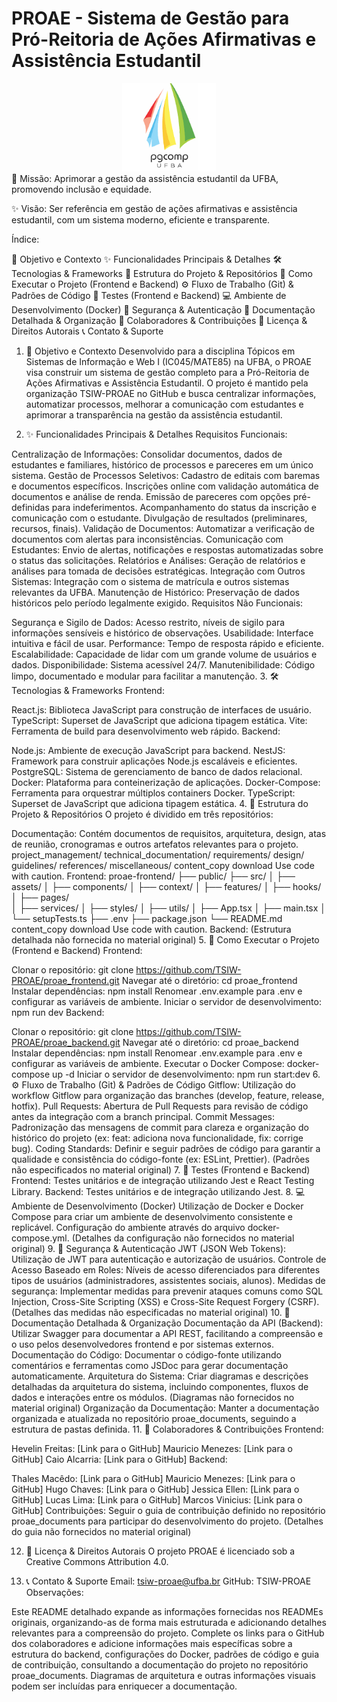 <h1>PROAE - Sistema de Gestão para Pró-Reitoria de Ações Afirmativas e Assistência Estudantil</h1>
<div align="center">
<img src="../img/logo_pgcomp.png" alt="Logo PROAE" width="150">
</div>
🚀 Missão: Aprimorar a gestão da assistência estudantil da UFBA, promovendo inclusão e equidade.

✨ Visão: Ser referência em gestão de ações afirmativas e assistência estudantil, com um sistema moderno, eficiente e transparente.

Índice:

🎯 Objetivo e Contexto
✨ Funcionalidades Principais & Detalhes
🛠️ Tecnologias & Frameworks
📂 Estrutura do Projeto & Repositórios
🚀 Como Executar o Projeto (Frontend e Backend)
⚙️ Fluxo de Trabalho (Git) & Padrões de Código
🧪 Testes (Frontend e Backend)
💻 Ambiente de Desenvolvimento (Docker)
🔐 Segurança & Autenticação
📄 Documentação Detalhada & Organização
🤝 Colaboradores & Contribuições
📝 Licença & Direitos Autorais
📞 Contato & Suporte
1. 🎯 Objetivo e Contexto
Desenvolvido para a disciplina Tópicos em Sistemas de Informação e Web I (IC045/MATE85) na UFBA, o PROAE visa construir um sistema de gestão completo para a Pró-Reitoria de Ações Afirmativas e Assistência Estudantil. O projeto é mantido pela organização TSIW-PROAE no GitHub e busca centralizar informações, automatizar processos, melhorar a comunicação com estudantes e aprimorar a transparência na gestão da assistência estudantil.

2. ✨ Funcionalidades Principais & Detalhes
Requisitos Funcionais:

Centralização de Informações: Consolidar documentos, dados de estudantes e familiares, histórico de processos e pareceres em um único sistema.
Gestão de Processos Seletivos:
Cadastro de editais com baremas e documentos específicos.
Inscrições online com validação automática de documentos e análise de renda.
Emissão de pareceres com opções pré-definidas para indeferimentos.
Acompanhamento do status da inscrição e comunicação com o estudante.
Divulgação de resultados (preliminares, recursos, finais).
Validação de Documentos: Automatizar a verificação de documentos com alertas para inconsistências.
Comunicação com Estudantes: Envio de alertas, notificações e respostas automatizadas sobre o status das solicitações.
Relatórios e Análises: Geração de relatórios e análises para tomada de decisões estratégicas.
Integração com Outros Sistemas: Integração com o sistema de matrícula e outros sistemas relevantes da UFBA.
Manutenção de Histórico: Preservação de dados históricos pelo período legalmente exigido.
Requisitos Não Funcionais:

Segurança e Sigilo de Dados: Acesso restrito, níveis de sigilo para informações sensíveis e histórico de observações.
Usabilidade: Interface intuitiva e fácil de usar.
Performance: Tempo de resposta rápido e eficiente.
Escalabilidade: Capacidade de lidar com um grande volume de usuários e dados.
Disponibilidade: Sistema acessível 24/7.
Manutenibilidade: Código limpo, documentado e modular para facilitar a manutenção.
3. 🛠️ Tecnologias & Frameworks
Frontend:

React.js: Biblioteca JavaScript para construção de interfaces de usuário.
TypeScript: Superset de JavaScript que adiciona tipagem estática.
Vite: Ferramenta de build para desenvolvimento web rápido.
Backend:

Node.js: Ambiente de execução JavaScript para backend.
NestJS: Framework para construir aplicações Node.js escaláveis e eficientes.
PostgreSQL: Sistema de gerenciamento de banco de dados relacional.
Docker: Plataforma para conteinerização de aplicações.
Docker-Compose: Ferramenta para orquestrar múltiplos containers Docker.
TypeScript: Superset de JavaScript que adiciona tipagem estática.
4. 📂 Estrutura do Projeto & Repositórios
O projeto é dividido em três repositórios:

Documentação:
Contém documentos de requisitos, arquitetura, design, atas de reunião, cronogramas e outros artefatos relevantes para o projeto.
project_management/
technical_documentation/
requirements/
design/
guidelines/
references/
miscellaneous/
content_copy
download
Use code with caution.
Frontend:
proae-frontend/
├── public/
├── src/
│   ├── assets/
│   ├── components/
│   ├── context/
│   ├── features/
│   ├── hooks/
│   ├── pages/  
│   ├── services/
│   ├── styles/
│   ├── utils/
│   ├── App.tsx
│   ├── main.tsx
│   └── setupTests.ts
├── .env
├── package.json
└── README.md
content_copy
download
Use code with caution.
Backend:
(Estrutura detalhada não fornecida no material original)
5. 🚀 Como Executar o Projeto (Frontend e Backend)
Frontend:

Clonar o repositório: git clone https://github.com/TSIW-PROAE/proae_frontend.git
Navegar até o diretório: cd proae_frontend
Instalar dependências: npm install
Renomear .env.example para .env e configurar as variáveis de ambiente.
Iniciar o servidor de desenvolvimento: npm run dev
Backend:

Clonar o repositório: git clone https://github.com/TSIW-PROAE/proae_backend.git
Navegar até o diretório: cd proae_backend
Instalar dependências: npm install
Renomear .env.example para .env e configurar as variáveis de ambiente.
Executar o Docker Compose: docker-compose up -d
Iniciar o servidor de desenvolvimento: npm run start:dev
6. ⚙️ Fluxo de Trabalho (Git) & Padrões de Código
Gitflow: Utilização do workflow Gitflow para organização das branches (develop, feature, release, hotfix).
Pull Requests: Abertura de Pull Requests para revisão de código antes da integração com a branch principal.
Commit Messages: Padronização das mensagens de commit para clareza e organização do histórico do projeto (ex: feat: adiciona nova funcionalidade, fix: corrige bug).
Coding Standards: Definir e seguir padrões de código para garantir a qualidade e consistência do código-fonte (ex: ESLint, Prettier). (Padrões não especificados no material original)
7. 🧪 Testes (Frontend e Backend)
Frontend: Testes unitários e de integração utilizando Jest e React Testing Library.
Backend: Testes unitários e de integração utilizando Jest.
8. 💻 Ambiente de Desenvolvimento (Docker)
Utilização de Docker e Docker Compose para criar um ambiente de desenvolvimento consistente e replicável.
Configuração do ambiente através do arquivo docker-compose.yml. (Detalhes da configuração não fornecidos no material original)
9. 🔐 Segurança & Autenticação
JWT (JSON Web Tokens): Utilização de JWT para autenticação e autorização de usuários.
Controle de Acesso Baseado em Roles: Níveis de acesso diferenciados para diferentes tipos de usuários (administradores, assistentes sociais, alunos).
Medidas de segurança: Implementar medidas para prevenir ataques comuns como SQL Injection, Cross-Site Scripting (XSS) e Cross-Site Request Forgery (CSRF). (Detalhes das medidas não especificadas no material original)
10. 📄 Documentação Detalhada & Organização
Documentação da API (Backend): Utilizar Swagger para documentar a API REST, facilitando a compreensão e o uso pelos desenvolvedores frontend e por sistemas externos.
Documentação do Código: Documentar o código-fonte utilizando comentários e ferramentas como JSDoc para gerar documentação automaticamente.
Arquitetura do Sistema: Criar diagramas e descrições detalhadas da arquitetura do sistema, incluindo componentes, fluxos de dados e interações entre os módulos. (Diagramas não fornecidos no material original)
Organização da Documentação: Manter a documentação organizada e atualizada no repositório proae_documents, seguindo a estrutura de pastas definida.
11. 🤝 Colaboradores & Contribuições
Frontend:

Hevelin Freitas: [Link para o GitHub]
Mauricio Menezes: [Link para o GitHub]
Caio Alcarria: [Link para o GitHub]
Backend:

Thales Macêdo: [Link para o GitHub]
Mauricio Menezes: [Link para o GitHub]
Hugo Chaves: [Link para o GitHub]
Jessica Ellen: [Link para o GitHub]
Lucas Lima: [Link para o GitHub]
Marcos Vinicius: [Link para o GitHub]
Contribuições: Seguir o guia de contribuição definido no repositório proae_documents para participar do desenvolvimento do projeto. (Detalhes do guia não fornecidos no material original)

12. 📝 Licença & Direitos Autorais
O projeto PROAE é licenciado sob a Creative Commons Attribution 4.0.

13. 📞 Contato & Suporte
Email: tsiw-proae@ufba.br
GitHub: TSIW-PROAE
Observações:

Este README detalhado expande as informações fornecidas nos READMEs originais, organizando-as de forma mais estruturada e adicionando detalhes relevantes para a compreensão do projeto.
Complete os links para o GitHub dos colaboradores e adicione informações mais específicas sobre a estrutura do backend, configurações do Docker, padrões de código e guia de contribuição, consultando a documentação do projeto no repositório proae_documents.
Diagramas de arquitetura e outras informações visuais podem ser incluídas para enriquecer a documentação.

